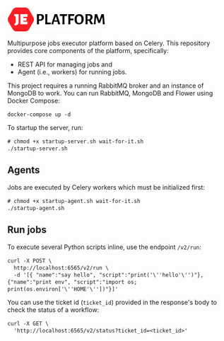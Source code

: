 ![JE platform logo](/assets/logo.png)

Multipurpose jobs executor platform based on Celery. 
This repository provides core components of the platform, specifically:

* REST API for managing jobs and
* Agent (i.e., workers) for running jobs.

This project requires a running RabbitMQ broker and an instance of MongoDB to work. You can run RabbitMQ, MongoDB and Flower using Docker Compose:

```console
docker-compose up -d
``` 

To startup the server, run:

```console
# chmod +x startup-server.sh wait-for-it.sh
./startup-server.sh
```

## Agents

Jobs are executed by Celery workers which must be initialized first:

```console
# chmod +x startup-agent.sh wait-for-it.sh
./startup-agent.sh
```

## Run jobs

To execute several Python scripts inline, use the endpoint `/v2/run`:

```console
curl -X POST \
  http://localhost:6565/v2/run \
  -d '[{ "name":"say hello", "script":"print('\''hello'\'')"}, {"name":"print env", "script":"import os; print(os.environ['\''HOME'\''])"}]'
```

You can use the ticket id (`ticket_id`) provided in the response's body to check the status of a workflow:

```console
curl -X GET \
  'http://localhost:6565/v2/status?ticket_id=<ticket_id>'
```